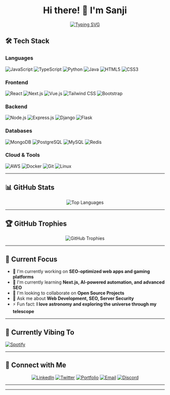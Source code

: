 <div align="center">

# Hi there! 👋 I'm Sanji

[![Typing SVG](https://readme-typing-svg.herokuapp.com?font=Fira+Code&size=30&duration=3000&pause=1000&color=36BCF7&center=true&vCenter=true&width=600&lines=SEO+Specialist;Web+Developer;Server+Security+Engineer;Open+Source+Contributor;Problem+Solver;Lifelong+Learner)](https://git.io/typing-svg)

</div>

## 🛠️ Tech Stack

### Languages
![JavaScript](https://img.shields.io/badge/JavaScript-323330?style=for-the-badge&logo=javascript&logoColor=F7DF1E)
![TypeScript](https://img.shields.io/badge/TypeScript-007ACC?style=for-the-badge&logo=typescript&logoColor=white)
![Python](https://img.shields.io/badge/Python-FFD43B?style=for-the-badge&logo=python&logoColor=blue)
![Java](https://img.shields.io/badge/Java-ED8B00?style=for-the-badge&logo=java&logoColor=white)
![HTML5](https://img.shields.io/badge/HTML5-E34F26?style=for-the-badge&logo=html5&logoColor=white)
![CSS3](https://img.shields.io/badge/CSS3-1572B6?style=for-the-badge&logo=css3&logoColor=white)

### Frontend
![React](https://img.shields.io/badge/React-20232A?style=for-the-badge&logo=react&logoColor=61DAFB)
![Next.js](https://img.shields.io/badge/next.js-000000?style=for-the-badge&logo=nextdotjs&logoColor=white)
![Vue.js](https://img.shields.io/badge/Vue.js-35495E?style=for-the-badge&logo=vuedotjs&logoColor=4FC08D)
![Tailwind CSS](https://img.shields.io/badge/Tailwind_CSS-38B2AC?style=for-the-badge&logo=tailwind-css&logoColor=white)
![Bootstrap](https://img.shields.io/badge/Bootstrap-563D7C?style=for-the-badge&logo=bootstrap&logoColor=white)

### Backend
![Node.js](https://img.shields.io/badge/Node.js-339933?style=for-the-badge&logo=nodedotjs&logoColor=white)
![Express.js](https://img.shields.io/badge/Express.js-000000?style=for-the-badge&logo=express&logoColor=white)
![Django](https://img.shields.io/badge/Django-092E20?style=for-the-badge&logo=django&logoColor=green)
![Flask](https://img.shields.io/badge/Flask-000000?style=for-the-badge&logo=flask&logoColor=white)

### Databases
![MongoDB](https://img.shields.io/badge/MongoDB-4EA94B?style=for-the-badge&logo=mongodb&logoColor=white)
![PostgreSQL](https://img.shields.io/badge/PostgreSQL-316192?style=for-the-badge&logo=postgresql&logoColor=white)
![MySQL](https://img.shields.io/badge/MySQL-005C84?style=for-the-badge&logo=mysql&logoColor=white)
![Redis](https://img.shields.io/badge/redis-%23DD0031.svg?&style=for-the-badge&logo=redis&logoColor=white)

### Cloud & Tools
![AWS](https://img.shields.io/badge/Amazon_AWS-FF9900?style=for-the-badge&logo=amazonaws&logoColor=white)
![Docker](https://img.shields.io/badge/Docker-2CA5E0?style=for-the-badge&logo=docker&logoColor=white)
![Git](https://img.shields.io/badge/GIT-E44C30?style=for-the-badge&logo=git&logoColor=white)
![Linux](https://img.shields.io/badge/Linux-FCC624?style=for-the-badge&logo=linux&logoColor=black)

---

## 📊 GitHub Stats

<div align="center">

![Top Languages](https://github-readme-stats.vercel.app/api/top-langs/?username=kennethaaron&layout=compact&theme=tokyonight&hide_border=true&langs_count=8)

</div>

---

## 🏆 GitHub Trophies

<div align="center">

![GitHub Trophies](https://github-profile-trophy.vercel.app/?username=kennethaaron&theme=tokyonight&no-frame=true&no-bg=false&margin-w=4)

</div>

---

## 🎯 Current Focus

- 🔭 I'm currently working on **SEO-optimized web apps and gaming platforms**
- 🌱 I'm currently learning **Next.js, AI-powered automation, and advanced SEO**
- 👯 I'm looking to collaborate on **Open Source Projects**
- 💬 Ask me about **Web Development, SEO, Server Security**
- ⚡ Fun fact: **I love astronomy and exploring the universe through my telescope**

---

## 🎵 Currently Vibing To

[![Spotify](https://spotify-github-profile.vercel.app/api/spotify?background_color=1a1b27&border_color=70a5fd)](https://open.spotify.com/playlist/5ZqPlDr2SAuHyMWm7KBvpN?si=f2330febe3da414a)

---

## 🤝 Connect with Me

<div align="center">

[![LinkedIn](https://img.shields.io/badge/LinkedIn-0077B5?style=for-the-badge&logo=linkedin&logoColor=white)](https://linkedin.com/in/YOUR_LINKEDIN)
[![Twitter](https://img.shields.io/badge/Twitter-1DA1F2?style=for-the-badge&logo=twitter&logoColor=white)](https://twitter.com/YOUR_TWITTER)
[![Portfolio](https://img.shields.io/badge/Portfolio-000000?style=for-the-badge&logo=github&logoColor=white)](https://kennethaaron.com)
[![Email](https://img.shields.io/badge/Email-D14836?style=for-the-badge&logo=gmail&logoColor=white)](mailto:your.email@example.com)
[![Discord](https://img.shields.io/badge/Discord-5865F2?style=for-the-badge&logo=discord&logoColor=white)](https://discord.gg/YOUR_DISCORD)

</div>

---

---
